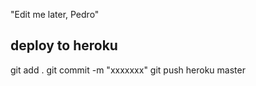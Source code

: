 "Edit me later, Pedro" 

## deploy to heroku

git add .
git commit -m "xxxxxxx"
git push heroku master


<!-- https://backend-pinzon.herokuapp.com/ -->